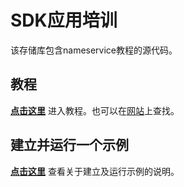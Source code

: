 # SDK应用培训

该存储库包含nameservice教程的源代码。

## 教程

**[点击这里](./tutorial/README.md)** 进入教程。也可以在[网站](https://cosmos.network/docs/tutorial)上查找。
## 建立并运行一个示例

**[点击这里](./tutorial/build-run.md)**  查看关于建立及运行示例的说明。
